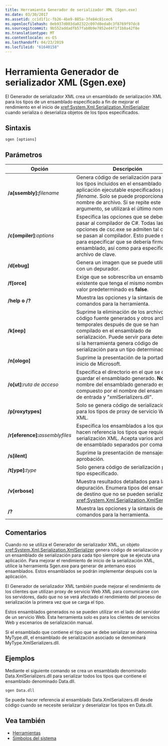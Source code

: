 ```yaml
---
title: Herramienta Generador de serializador XML (Sgen.exe)
ms.date: 03/30/2017
ms.assetid: cc1d1f1c-fb26-4be9-885a-3fe84c81cec6
ms.openlocfilehash: 0eb937d003da02322c097d0eda0c3f8769f97dc8
ms.sourcegitcommit: 9b552addadfb57fab0b9e7852ed4f1f1b8a42f8e
ms.translationtype: MT
ms.contentlocale: es-ES
ms.lasthandoff: 04/23/2019
ms.locfileid: "61640158"
---
```

# <a name="xml-serializer-generator-tool-sgenexe"></a>Herramienta Generador de serializador XML (Sgen.exe)
El Generador de serializador XML crea un ensamblado de serialización XML para los tipos de un ensamblado especificado a fin de mejorar el rendimiento en el inicio de <xref:System.Xml.Serialization.XmlSerializer> cuando serializa o deserializa objetos de los tipos especificados.  
  
## <a name="syntax"></a>Sintaxis  
  
```  
sgen [options]  
```  
  
## <a name="parameters"></a>Parámetros  
  
|Opción|Descripción|  
|------------|-----------------|  
|**/a\[ssembly\]:**_filename_|Genera código de serialización para todos los tipos incluidos en el ensamblado o la aplicación ejecutable especificados por *filename*. Solo se puede proporcionar un nombre de archivo. Si se repite este argumento, se utilizará el último nombre.|  
|**/c\[ompiler\]:**_options_|Especifica las opciones que se deben pasar al compilador de C#. Todas las opciones de csc.exe se admiten tal como se pasan al compilador. Esto puede servir para especificar que se debería firmar el ensamblado, así como para especificar el archivo de clave.|  
|**/d\[ebug\]**|Genera un imagen que se puede utilizar con un depurador.|  
|**/f\[orce\]**|Exige que se sobrescriba un ensamblado existente que tenga el mismo nombre. El valor predeterminado es **false**.|  
|**/help o /?**|Muestra las opciones y la sintaxis de los comandos para la herramienta.|  
|**/k\[eep\]**|Suprime la eliminación de los archivos de código fuente generados y otros archivos temporales después de que se han compilado en el ensamblado de serialización. Puede servir para determinar si la herramienta genera código de serialización para un tipo determinado.|  
|**/n\[ologo\]**|Suprime la presentación de la portada de inicio de Microsoft.|  
|**/o\[ut\]:**_ruta de acceso_|Especifica el directorio en el que se debe guardar el ensamblado generado. **Nota:**  El nombre del ensamblado generado está compuesto por el nombre del ensamblado de entrada y "xmlSerializers.dll".|  
|**/p\[roxytypes\]**|Solo se genera código de serialización para los tipos de proxy de servicio Web XML.|  
|**/r\[eference\]:**_assemblyfiles_|Especifica los ensamblados a los que hacen referencia los tipos que requieren serialización XML. Acepta varios archivos de ensamblado separados por comas.|  
|**/s\[ilent\]**|Suprime la presentación de mensajes de aprobación.|  
|**/t\[ype\]:**_type_|Solo genera código de serialización para el tipo especificado.|  
|**/v\[erbose\]**|Muestra resultados detallados para la depuración. Enumera tipos del ensamblado de destino que no se pueden serializar con <xref:System.Xml.Serialization.XmlSerializer>.|  
|**/?**|Muestra las opciones y la sintaxis de los comandos para la herramienta.|  
  
## <a name="remarks"></a>Comentarios  
 Cuando no se utiliza el Generador de serializador XML, un objeto <xref:System.Xml.Serialization.XmlSerializer> genera código de serialización y un ensamblado de serialización para cada tipo siempre que se ejecuta una aplicación. Para mejorar el rendimiento de inicio de la serialización XML, utilice la herramienta Sgen.exe para generar de antemano esos ensamblados. Estos ensamblados se podrán implementar después con la aplicación.  
  
 El Generador de serializador XML también puede mejorar el rendimiento de los clientes que utilizan proxy de servicio Web XML para comunicarse con los servidores, dado que no se verá afectado el rendimiento del proceso de serialización la primera vez que se carga el tipo.  
  
 Estos ensamblados generados no se pueden utilizar en el lado del servidor de un servicio Web. Esta herramienta solo es para los clientes de servicios Web y escenarios de serialización manual.  
  
 Si el ensamblado que contiene el tipo que se debe serializar se denomina MyType.dll, el ensamblado de serialización asociado se denominará MyType.XmlSerializers.dll.  
  
## <a name="examples"></a>Ejemplos  
 Mediante el siguiente comando se crea un ensamblado denominado Data.XmlSerializers.dll para serializar todos los tipos que contiene el ensamblado denominado Data.dll.  
  
```  
sgen Data.dll   
```  
  
 Se puede hacer referencia al ensamblado Data.XmlSerializers.dll desde código cuando se necesite serializar y deserializar los tipos en Data.dll.  
  
## <a name="see-also"></a>Vea también

- [Herramientas](../../../docs/framework/tools/index.md)
- [Símbolos del sistema](../../../docs/framework/tools/developer-command-prompt-for-vs.md)
